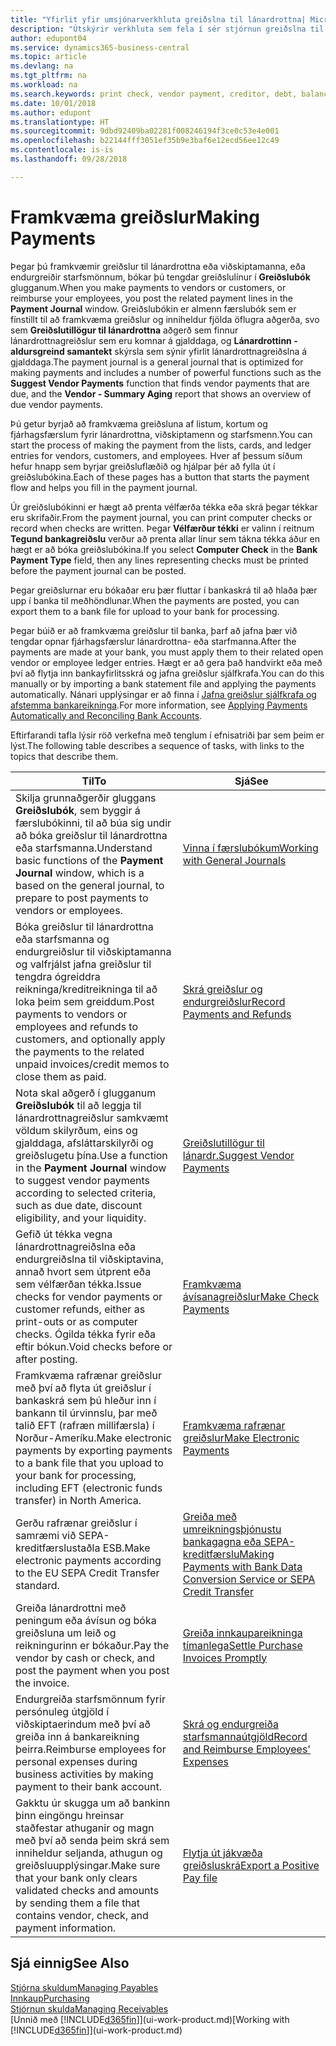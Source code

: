 ```yaml
---
title: "Yfirlit yfir umsjónarverkhluta greiðslna til lánardrottna| Microsoft Docs"
description: "Útskýrir verkhluta sem fela í sér stjórnun greiðslna til lánardrottna, eins og að bóka greiðslulínur og sækja yfirlit fyrir gjaldfallna stöðu."
author: edupont04
ms.service: dynamics365-business-central
ms.topic: article
ms.devlang: na
ms.tgt_pltfrm: na
ms.workload: na
ms.search.keywords: print check, vendor payment, creditor, debt, balance due, AP
ms.date: 10/01/2018
ms.author: edupont
ms.translationtype: HT
ms.sourcegitcommit: 9dbd92409ba02281f008246194f3ce0c53e4e001
ms.openlocfilehash: b22144fff3051ef35b9e3baf6e12ecd56ee12c49
ms.contentlocale: is-is
ms.lasthandoff: 09/28/2018

---
```

# <a name="making-payments"></a><span data-ttu-id="f2878-103">Framkvæma greiðslur</span><span class="sxs-lookup"><span data-stu-id="f2878-103">Making Payments</span></span>

<span data-ttu-id="f2878-104">Þegar þú framkvæmir greiðslur til lánardrottna eða viðskiptamanna, eða endurgreiðir starfsmönnum, bókar þú tengdar greiðslulínur í **Greiðslubók** glugganum.</span><span class="sxs-lookup"><span data-stu-id="f2878-104">When you make payments to vendors or customers, or reimburse your employees, you post the related payment lines in the **Payment Journal** window.</span></span> <span data-ttu-id="f2878-105">Greiðslubókin er almenn færslubók sem er fínstillt til að framkvæma greiðslur og inniheldur fjölda öflugra aðgerða, svo sem **Greiðslutillögur til lánardrottna** aðgerð sem finnur lánardrottnagreiðslur sem eru komnar á gjalddaga, og **Lánardrottinn - aldursgreind samantekt** skýrsla sem sýnir yfirlit lánardrottnagreiðslna á gjalddaga.</span><span class="sxs-lookup"><span data-stu-id="f2878-105">The payment journal is a general journal that is optimized for making payments and includes a number of powerful functions such as the **Suggest Vendor Payments** function that finds vendor payments that are due, and the **Vendor - Summary Aging** report that shows an overview of due vendor payments.</span></span>  

<span data-ttu-id="f2878-106">Þú getur byrjað að framkvæma greiðsluna af listum, kortum og fjárhagsfærslum fyrir lánardrottna, viðskiptamenn og starfsmenn.</span><span class="sxs-lookup"><span data-stu-id="f2878-106">You can start the process of making the payment from the lists, cards, and ledger entries for vendors, customers, and employees.</span></span> <span data-ttu-id="f2878-107">Hver af þessum síðum hefur hnapp sem byrjar greiðsluflæðið og hjálpar þér að fylla út í greiðslubókina.</span><span class="sxs-lookup"><span data-stu-id="f2878-107">Each of these pages has a button that starts the payment flow and helps you fill in the payment journal.</span></span>  

<span data-ttu-id="f2878-108">Úr greiðslubókinni er hægt að prenta vélfærða tékka eða skrá þegar tékkar eru skrifaðir.</span><span class="sxs-lookup"><span data-stu-id="f2878-108">From the payment journal, you can print computer checks or record when checks are written.</span></span> <span data-ttu-id="f2878-109">Þegar **Vélfærður tékki** er valinn í reitnum **Tegund bankagreiðslu** verður að prenta allar línur sem tákna tékka áður en hægt er að bóka greiðslubókina.</span><span class="sxs-lookup"><span data-stu-id="f2878-109">If you select **Computer Check** in the **Bank Payment Type** field, then any lines representing checks must be printed before the payment journal can be posted.</span></span>

<span data-ttu-id="f2878-110">Þegar greiðslurnar eru bókaðar eru þær fluttar í bankaskrá til að hlaða þær upp í banka til meðhöndlunar.</span><span class="sxs-lookup"><span data-stu-id="f2878-110">When the payments are posted, you can export them to a bank file for upload to your bank for processing.</span></span>

<span data-ttu-id="f2878-111">Þegar búið er að framkvæma greiðslur til banka, þarf að jafna þær við tengdar opnar fjárhagsfærslur lánardrottna- eða starfmanna.</span><span class="sxs-lookup"><span data-stu-id="f2878-111">After the payments are made at your bank, you must apply them to their related open vendor or employee ledger entries.</span></span> <span data-ttu-id="f2878-112">Hægt er að gera það handvirkt eða með því að flytja inn bankayfirlitsskrá og jafna greiðslur sjálfkrafa.</span><span class="sxs-lookup"><span data-stu-id="f2878-112">You can do this manually or by importing a bank statement file and applying the payments automatically.</span></span> <span data-ttu-id="f2878-113">Nánari upplýsingar er að finna í [Jafna greiðslur sjálfkrafa og afstemma bankareikninga](receivables-apply-payments-auto-reconcile-bank-accounts.md).</span><span class="sxs-lookup"><span data-stu-id="f2878-113">For more information, see [Applying Payments Automatically and Reconciling Bank Accounts](receivables-apply-payments-auto-reconcile-bank-accounts.md).</span></span>

<span data-ttu-id="f2878-114">Eftirfarandi tafla lýsir röð verkefna með tenglum í efnisatriði þar sem þeim er lýst.</span><span class="sxs-lookup"><span data-stu-id="f2878-114">The following table describes a sequence of tasks, with links to the topics that describe them.</span></span>

| <span data-ttu-id="f2878-115">Til</span><span class="sxs-lookup"><span data-stu-id="f2878-115">To</span></span> | <span data-ttu-id="f2878-116">Sjá</span><span class="sxs-lookup"><span data-stu-id="f2878-116">See</span></span> |
| --- | --- |
|<span data-ttu-id="f2878-117">Skilja grunnaðgerðir gluggans **Greiðslubók**, sem byggir á færslubókinni, til að búa sig undir að bóka greiðslur til lánardrottna eða starfsmanna.</span><span class="sxs-lookup"><span data-stu-id="f2878-117">Understand basic functions of the **Payment Journal** window, which is a based on the general journal, to prepare to post payments to vendors or employees.</span></span>|[<span data-ttu-id="f2878-118">Vinna í færslubókum</span><span class="sxs-lookup"><span data-stu-id="f2878-118">Working with General Journals</span></span>](ui-work-general-journals.md)|
|<span data-ttu-id="f2878-119">Bóka greiðslur til lánardrottna eða starfsmanna og endurgreiðslur til viðskiptamanna og valfrjálst jafna greiðslur til tengdra ógreiddra reikninga/kreditreikninga til að loka þeim sem greiddum.</span><span class="sxs-lookup"><span data-stu-id="f2878-119">Post payments to vendors or employees and refunds to customers, and optionally apply the payments to the related unpaid invoices/credit memos to close them as paid.</span></span>|[<span data-ttu-id="f2878-120">Skrá greiðslur og endurgreiðslur</span><span class="sxs-lookup"><span data-stu-id="f2878-120">Record Payments and Refunds</span></span>](payables-how-post-payments-refunds.md)|
| <span data-ttu-id="f2878-121">Nota skal aðgerð í glugganum **Greiðslubók** til að leggja til lánardrottnagreiðslur samkvæmt völdum skilyrðum, eins og gjalddaga, afsláttarskilyrði og greiðslugetu þína.</span><span class="sxs-lookup"><span data-stu-id="f2878-121">Use a function in the **Payment Journal** window to suggest vendor payments according to selected criteria, such as due date, discount eligibility, and your liquidity.</span></span> |[<span data-ttu-id="f2878-122">Greiðslutillögur til lánardr.</span><span class="sxs-lookup"><span data-stu-id="f2878-122">Suggest Vendor Payments</span></span>](payables-how-suggest-vendor-payments.md) |
| <span data-ttu-id="f2878-123">Gefið út tékka vegna lánardrottnagreiðslna eða endurgreiðslna til viðskiptavina, annað hvort sem útprent eða sem vélfærðan tékka.</span><span class="sxs-lookup"><span data-stu-id="f2878-123">Issue checks for vendor payments or customer refunds, either as print-outs or as computer checks.</span></span> <span data-ttu-id="f2878-124">Ógilda tékka fyrir eða eftir bókun.</span><span class="sxs-lookup"><span data-stu-id="f2878-124">Void checks before or after posting.</span></span> |[<span data-ttu-id="f2878-125">Framkvæma ávísanagreiðslur</span><span class="sxs-lookup"><span data-stu-id="f2878-125">Make Check Payments</span></span>](payables-how-work-checks.md) |
|<span data-ttu-id="f2878-126">Framkvæma rafrænar greiðslur með því að flyta út greiðslur í bankaskrá sem þú hleður inn í bankann til úrvinnslu, þar með talið EFT (rafræn millifærsla) í Norður-Ameríku.</span><span class="sxs-lookup"><span data-stu-id="f2878-126">Make electronic payments by exporting payments to a bank file that you upload to your bank for processing, including EFT (electronic funds transfer) in North America.</span></span> |[<span data-ttu-id="f2878-127">Framkvæma rafrænar greiðslur</span><span class="sxs-lookup"><span data-stu-id="f2878-127">Make Electronic Payments</span></span>](payables-how-export-payments-bank-file.md)|
|<span data-ttu-id="f2878-128">Gerðu rafrænar greiðslur í samræmi við SEPA-kreditfærslustaðla ESB.</span><span class="sxs-lookup"><span data-stu-id="f2878-128">Make electronic payments according to the EU SEPA Credit Transfer standard.</span></span>|[<span data-ttu-id="f2878-129">Greiða með umreikningsþjónustu bankagagna eða SEPA-kreditfærslu</span><span class="sxs-lookup"><span data-stu-id="f2878-129">Making Payments with Bank Data Conversion Service or SEPA Credit Transfer</span></span>](finance-make-payments-with-bank-data-conversion-service-or-sepa-credit-transfer.md)|
| <span data-ttu-id="f2878-130">Greiða lánardrottni með peningum eða ávísun og bóka greiðsluna um leið og reikningurinn er bókaður.</span><span class="sxs-lookup"><span data-stu-id="f2878-130">Pay the vendor by cash or check, and post the payment when you post the invoice.</span></span> |[<span data-ttu-id="f2878-131">Greiða innkaupareikninga tímanlega</span><span class="sxs-lookup"><span data-stu-id="f2878-131">Settle Purchase Invoices Promptly</span></span>](finance-how-to-settle-purchase-invoices-promptly.md) |
|<span data-ttu-id="f2878-132">Endurgreiða starfsmönnum fyrir persónuleg útgjöld í viðskiptaerindum með því að greiða inn á bankareikning þeirra.</span><span class="sxs-lookup"><span data-stu-id="f2878-132">Reimburse employees for personal expenses during business activities by making payment to their bank account.</span></span>|[<span data-ttu-id="f2878-133">Skrá og endurgreiða starfsmannaútgjöld</span><span class="sxs-lookup"><span data-stu-id="f2878-133">Record and Reimburse Employees' Expenses</span></span>](finance-how-record-reimburse-employee-expenses.md)|
| <span data-ttu-id="f2878-134">Gakktu úr skugga um að bankinn þinn eingöngu hreinsar staðfestar athuganir og magn með því að senda þeim skrá sem inniheldur seljanda, athugun og greiðsluupplýsingar.</span><span class="sxs-lookup"><span data-stu-id="f2878-134">Make sure that your bank only clears validated checks and amounts by sending them a file that contains vendor, check, and payment information.</span></span> |[<span data-ttu-id="f2878-135">Flytja út jákvæða greiðsluskrá</span><span class="sxs-lookup"><span data-stu-id="f2878-135">Export a Positive Pay file</span></span>](finance-how-positive-pay.md) |

## <a name="see-also"></a><span data-ttu-id="f2878-136">Sjá einnig</span><span class="sxs-lookup"><span data-stu-id="f2878-136">See Also</span></span>
[<span data-ttu-id="f2878-137">Stjórna skuldum</span><span class="sxs-lookup"><span data-stu-id="f2878-137">Managing Payables</span></span>](payables-manage-payables.md)  
[<span data-ttu-id="f2878-138">Innkaup</span><span class="sxs-lookup"><span data-stu-id="f2878-138">Purchasing</span></span>](purchasing-manage-purchasing.md)  
[<span data-ttu-id="f2878-139">Stjórnun skulda</span><span class="sxs-lookup"><span data-stu-id="f2878-139">Managing Receivables</span></span>](receivables-manage-receivables.md)  
<span data-ttu-id="f2878-140">[Unnið með [!INCLUDE[d365fin](includes/d365fin_md.md)]](ui-work-product.md)</span><span class="sxs-lookup"><span data-stu-id="f2878-140">[Working with [!INCLUDE[d365fin](includes/d365fin_md.md)]](ui-work-product.md)</span></span>  

